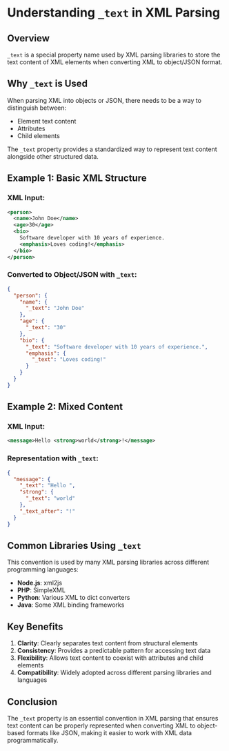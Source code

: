 # Understanding `_text` in XML Parsing

## Overview

`_text` is a special property name used by XML parsing libraries to store the text content of XML elements when converting XML to object/JSON format.

## Why `_text` is Used

When parsing XML into objects or JSON, there needs to be a way to distinguish between:
- Element text content
- Attributes
- Child elements

The `_text` property provides a standardized way to represent text content alongside other structured data.

## Example 1: Basic XML Structure

### XML Input:
```xml
<person>
  <name>John Doe</name>
  <age>30</age>
  <bio>
    Software developer with 10 years of experience.
    <emphasis>Loves coding!</emphasis>
  </bio>
</person>
```

### Converted to Object/JSON with `_text`:
```json
{
  "person": {
    "name": {
      "_text": "John Doe"
    },
    "age": {
      "_text": "30"
    },
    "bio": {
      "_text": "Software developer with 10 years of experience.",
      "emphasis": {
        "_text": "Loves coding!"
      }
    }
  }
}
```

## Example 2: Mixed Content

### XML Input:
```xml
<message>Hello <strong>world</strong>!</message>
```

### Representation with `_text`:
```json
{
  "message": {
    "_text": "Hello ",
    "strong": {
      "_text": "world"
    },
    "_text_after": "!"
  }
}
```

## Common Libraries Using `_text`

This convention is used by many XML parsing libraries across different programming languages:

- **Node.js**: xml2js
- **PHP**: SimpleXML
- **Python**: Various XML to dict converters
- **Java**: Some XML binding frameworks

## Key Benefits

1. **Clarity**: Clearly separates text content from structural elements
2. **Consistency**: Provides a predictable pattern for accessing text data
3. **Flexibility**: Allows text content to coexist with attributes and child elements
4. **Compatibility**: Widely adopted across different parsing libraries and languages

## Conclusion

The `_text` property is an essential convention in XML parsing that ensures text content can be properly represented when converting XML to object-based formats like JSON, making it easier to work with XML data programmatically.
